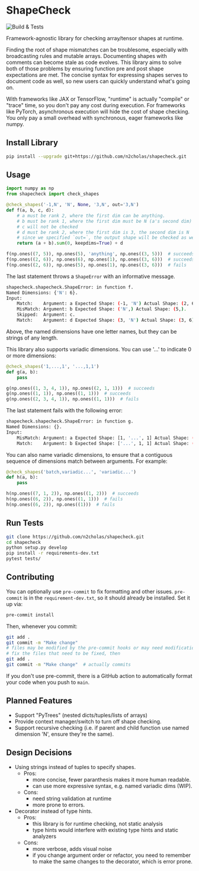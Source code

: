 
# ShapeCheck

![Build & Tests](https://github.com/n2cholas/shapecheck/workflows/Build%20and%20Tests/badge.svg)

Framework-agnostic library for checking array/tensor shapes at runtime.

Finding the root of shape mismatches can be troublesome, especially with
broadcasting rules and mutable arrays. Documenting shapes with comments can
become stale as code evolves. This library aims to solve both of those problems
by ensuring function pre and post shape expectations are met. The concise
syntax for expressing shapes serves to document code as well, so new users can
quickly understand what's going on.

With frameworks like JAX or TensorFlow, "runtime" is actually "compile" or
"trace" time, so you don't pay any cost during execution. For frameworks like
PyTorch, asynchronous execution will hide the cost of shape checking. You only
pay a small overhead with synchronous, eager frameworks like numpy.

## Install Library

```bash
pip install --upgrade git+https://github.com/n2cholas/shapecheck.git
```

## Usage

```python
import numpy as np
from shapecheck import check_shapes

@check_shapes('-1,N', 'N', None, '3,N', out='3,N')
def f(a, b, c, d):
    # a must be rank 2, where the first dim can be anything.
    # b must be rank 1, where the first dim must be N (a's second dim)
    # c will not be checked
    # d must be rank 2, where the first dim is 3, the second dim is N
    # since we specified `out=`, the output shape will be checked as well
    return (a + b).sum(0, keepdims=True) + d

f(np.ones((7, 5)), np.ones(5), 'anything', np.ones((3, 5)))  # succeeds
f(np.ones((2, 6)), np.ones(6), np.ones(1), np.ones((3, 6)))  # succeeds
f(np.ones((2, 6)), np.ones(5), np.ones(1), np.ones((3, 6)))  # fails
```

The last statement throws a `ShapeError` with an informative message.

```bash
shapecheck.shapecheck.ShapeError: in function f.
Named Dimensions: {'N': 6}.
Input:
    Match:    Argument: a Expected Shape: (-1, 'N') Actual Shape: (2, 6).
    MisMatch: Argument: b Expected Shape: ('N',) Actual Shape: (5,).
    Skipped:  Argument: c.
    Match:    Argument: d Expected Shape: (3, 'N') Actual Shape: (3, 6).
```

Above, the named dimensions have one letter names, but they can be strings of
any length.

This library also supports variadic dimensions. You can use '...' to indicate 0
or more dimensions:

```python
@check_shapes('1,...,1', '...,1,1')
def g(a, b):
    pass

g(np.ones((1, 3, 4, 1)), np.ones((2, 1, 1)))  # succeeds
g(np.ones((1, 1)), np.ones((1, 1)))  # succeeds
g(np.ones((2, 3, 4, 1)), np.ones((1, 1)))  # fails
```

The last statement fails with the following error:

```bash
shapecheck.shapecheck.ShapeError: in function g.
Named Dimensions: {}.
Input:
    MisMatch: Argument: a Expected Shape: [1, '...', 1] Actual Shape: (2, 3, 4, 1).
    Match:    Argument: b Expected Shape: ['...', 1, 1] Actual Shape: (1, 1).
```

You can also name variadic dimensions, to ensure that a contiguous sequence of
dimensions match between arguments. For example:

```python
@check_shapes('batch,variadic...', 'variadic...')
def h(a, b):
    pass

h(np.ones((7, 1, 2)), np.ones((1, 2)))  # succeeds
h(np.ones((6, 2)), np.ones((1, 1)))  # fails
h(np.ones((6, 2)), np.ones((1)))  # fails
```

## Run Tests

```bash
git clone https://github.com/n2cholas/shapecheck.git
cd shapecheck
python setup.py develop
pip install -r requirements-dev.txt
pytest tests/
```

## Contributing

You can optionally use `pre-commit` to fix formatting and other issues.
`pre-commit` is in the `requirement-dev.txt`, so it should already be
installed. Set it up via:

```bash
pre-commit install
```

Then, whenever you commit:

```bash
git add .
git commit -m "Make change"
# files may be modified by the pre-commit hooks or may need modification
# fix the files that need to be fixed, then
git add .
git commit -m "Make change"  # actually commits
```

If you don't use pre-commit, there is a GitHub action to automatically
format your code when you push to `main`.

## Planned Features

- Support "PyTrees" (nested dicts/tuples/lists of arrays)
- Provide context manager/switch to turn off shape checking.
- Support recursive checking (i.e. if parent and child function
  use named dimension 'N', ensure they're the same).

## Design Decisions

- Using strings instead of tuples to specify shapes.
  - Pros:
    - more concise, fewer paranthesis makes it more human readable.
    - can use more expressive syntax, e.g. named variadic dims (WIP).
  - Cons:
    - need string validation at runtime
    - more prone to errors.
- Decorator instead of type hints.
  - Pros:
    - this library is for runtime checking, not static analysis
    - type hints would interfere with existing type hints and static
      analyzers
  - Cons:
    - more verbose, adds visual noise
    - if you change argument order or refactor, you need to remember
      to make the same changes to the decorator, which is error prone.
